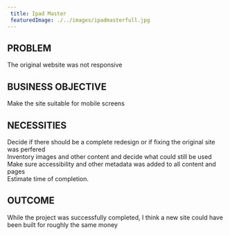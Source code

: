 ```yaml
---
 title: Ipad Master
 featuredImage: ./../images/ipadmasterfull.jpg
---
```

## PROBLEM
The original website was not responsive

## BUSINESS OBJECTIVE
Make the site suitable for mobile screens

## NECESSITIES
Decide if there should be a complete redesign or if fixing the original site was perfered<br />
Inventory images and other content and decide what could still be used<br />
Make sure accessibility and other metadata was added to all content and pages<br />
Estimate time of completion.
<br />
## OUTCOME
While the project was successfully completed, I think a new site could have been built for roughly the
same money